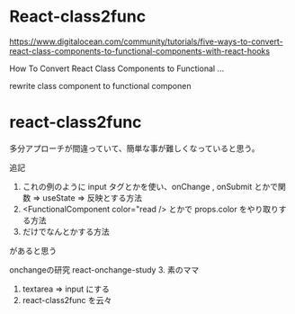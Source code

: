 # React-class2func

https://www.digitalocean.com/community/tutorials/five-ways-to-convert-react-class-components-to-functional-components-with-react-hooks

How To Convert React Class Components to Functional ...

rewrite class component to functional componen

# react-class2func

多分アプローチが間違っていて、簡単な事が難しくなっていると思う。

追記
1. これの例のように input タグとかを使い、onChange , onSubmit とかで関数 => useState => 反映とする方法
2. <FunctionalComponent color="read /> とかで props.color をやり取りする方法
3. <div></div> だけでなんとかする方法
があると思う

onchangeの研究
react-onchange-study
3. 素のママ
1. textarea => input にする
2. react-class2func を云々